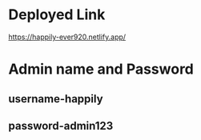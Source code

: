 # Deployed Link
https://happily-ever920.netlify.app/

# Admin name and Password #
## username-happily
## password-admin123


